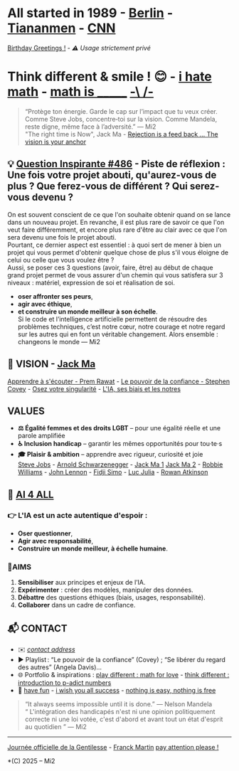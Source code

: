 # All started in 1989 - [Berlin](https://youtu.be/TEx7Pu-Ok5E?si=DaNPJr7IRdQoD47i) - [Tiananmen](https://youtu.be/YeFzeNAHEhU?si=4xwd-Pe1vVm1Q9Xq) - [CNN](https://youtu.be/FwFduRA_L6Q?si=89fqADdOsY91VWAb)  
[Birthday Greetings !](https://youtu.be/HCTunqv1Xt4?si=hbTIsm6IhJAlngxT) - *⚠️ Usage strictement privé*  

# Think different & smile ! 😊 - [i hate math](https://youtu.be/ytVneQUA5-c) - [math is _____](https://youtu.be/hB6bfw622fo) [-\ /-](https://youtu.be/AKo5-FU6Z10?si=Y8_9GPmuznMTTbHv)  
> “Protège ton énergie. Garde le cap sur l’impact que tu veux créer. Comme Steve Jobs, concentre‑toi sur la vision. Comme Mandela, reste digne, même face à l’adversité.” — Mi2  
> "The right time is Now", Jack Ma - [Rejection is a feed back ... The vision is your anchor](https://youtu.be/45r3EZCscWY?si=4atMDKSbhPY8RXiD) 

## 💡  [Question Inspirante #486](https://www.questiologie.fr/?utm_campaign=20cb5533-647a-454e-99a4-1d5675948c85&utm_source=so&utm_medium=mail&cid=8408e0dd-5f88-4814-b8e4-8d54d3da2f71)  - Piste de réflexion : Une fois votre projet abouti, qu'aurez-vous de plus ? Que ferez-vous de différent ? Qui serez-vous devenu ?  
On est souvent conscient de ce que l'on souhaite obtenir quand on se lance dans un nouveau projet. En revanche, il est plus rare de savoir ce que l'on veut faire différemment, et encore plus rare d'être au clair avec ce que l'on sera devenu une fois le projet abouti.  
Pourtant, ce dernier aspect est essentiel : à quoi sert de mener à bien un projet qui vous permet d'obtenir quelque chose de plus s'il vous éloigne de celui ou celle que vous voulez être ?  
Aussi, se poser ces 3 questions (avoir, faire, être) au début de chaque grand projet permet de vous assurer d'un chemin qui vous satisfera sur 3 niveaux : matériel, expression de soi et réalisation de soi.  
- **oser affronter ses peurs**,
- **agir avec éthique**,
- **et construire un monde meilleur à son échelle**.  
Si le code et l’intelligence artificielle permettent de résoudre des problèmes techniques, c’est notre cœur, notre courage et notre regard sur les autres qui en font un véritable changement. Alors ensemble : changeons le monde — Mi2  

## 🎯 VISION - [Jack Ma](https://youtu.be/SSV2ynRScQA?si=fDJx-JRKYpi7Mpvt)
[Apprendre à s'écouter - Prem Rawat](https://apprendreasecouterlivre.fr/) - [Le pouvoir de la confiance - Stephen Covey](https://www.fnac.com/a3469548/Daniel-Roche-Le-pouvoir-de-la-confiance) - [Osez votre singularité](https://www.eyrolles.com/Loisirs/Livre/osez-votre-singularite-9782416005770/) - [L'IA, ses biais et les notres](https://editionsdufaubourg.fr/livre/lintelligence-artificielle-ses-biais-et-les-notres)

## VALUES  
- **⚖️ Égalité femmes et des droits LGBT** – pour une égalité réelle et une parole amplifiée  
- **♿ Inclusion handicap** – garantir les mêmes opportunités pour tou·te·s  
- **🎓 Plaisir & ambition** – apprendre avec rigueur, curiosité et joie  
[Steve Jobs](https://youtu.be/UF8uR6Z6KLc?si=xFLyCVRv6Ap7-7ty) - [Arnold Schwarzenegger](https://youtu.be/1bumPyvzCyo?si=VTG2bABOH2rasW5L) - [Jack Ma 1](https://youtu.be/V-UsGuZHAMA?si=cMN2IHvhMgtcCDCf) [Jack Ma 2](https://youtu.be/U5HvuKEjH6g?si=DjGMnjSe8PzQuZ3b) - [Robbie Williams](https://youtu.be/KNl40iCABzs?si=7KwQfukcbYEoFbix) - [John Lennon](https://youtu.be/SX7GsonWTJA?si=DFGSqIUJmP8qKQC5) - [Fidji Simo](https://youtu.be/qIs60n5wtY8?si=jaLM7V382Xkc_k8M) - [Luc Julia](https://youtube.com/shorts/A2glKlB6CgM?si=dxOJfNyvD1A9hTwg) - [Rowan Atkinson](https://youtube.com/shorts/HWIIoYTOQac?si=HAKiUuZdfvd8-lIt)

## 📌 [AI 4 ALL](https://www.ai4all.com/)
### 👉 L'IA est un **acte autentique d'espoir** :
- **Oser questionner**,  
- **Agir avec responsabilité**,  
- **Construire un monde meilleur, à échelle humaine**.  

### 🚀AIMS
1. **Sensibiliser** aux principes et enjeux de l’IA.  
2. **Expérimenter** : créer des modèles, manipuler des données.  
3. **Débattre** des questions éthiques (biais, usages, responsabilité).  
4. **Collaborer** dans un cadre de confiance.  

## 📬 CONTACT
- ✉️ *[contact address](https://youtu.be/nq-dchJPXGA)*  
- ▶️ Playlist : “Le pouvoir de la confiance” (Covey) ; “Se libérer du regard des autres” (Angela Davis)…  
- 🌐 Portfolio & inspirations : [play different : math for love](https://mathforlove.com/) - [think different : introduction to p-adict numbers](https://youtu.be/3gyHKCDq1YA?si=h53LGlX32wGySUCS)
- 🌱 [have fun](https://youtu.be/CwzjlmBLfrQ) - [i wish you all success](https://youtu.be/1bumPyvzCyo) - [nothing is easy, nothing is free](https://youtu.be/SSV2ynRScQA)

> “It always seems impossible until it is done.” — Nelson Mandela  
> “ L'intégration des handicapés n'est ni une opinion politiquement correcte ni une loi votée, c'est d'abord et avant tout un état d'esprit au quotidien ” — Mi2



---
[Journée officielle de la Gentilesse](https://www.journeedelagentillesse.ca/) - [Franck Martin](https://www.editions-eyrolles.com/auteurs/franck-martin)
[pay attention please !](https://youtu.be/4GEoTPQj91I?si=9idt9YRTsdtKO05v)



*(C) 2025 – Mi2
